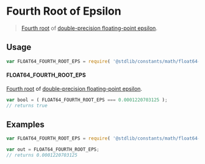 <!--

@license Apache-2.0

Copyright (c) 2018 The Stdlib Authors.

Licensed under the Apache License, Version 2.0 (the "License");
you may not use this file except in compliance with the License.
You may obtain a copy of the License at

   http://www.apache.org/licenses/LICENSE-2.0

Unless required by applicable law or agreed to in writing, software
distributed under the License is distributed on an "AS IS" BASIS,
WITHOUT WARRANTIES OR CONDITIONS OF ANY KIND, either express or implied.
See the License for the specific language governing permissions and
limitations under the License.

-->

# Fourth Root of Epsilon

> [Fourth root][nth-root] of [double-precision floating-point epsilon][@stdlib/constants/math/float64-eps].

<section class="usage">

## Usage

```javascript
var FLOAT64_FOURTH_ROOT_EPS = require( '@stdlib/constants/math/float64-fourth-root-eps' );
```

#### FLOAT64_FOURTH_ROOT_EPS

[Fourth root][nth-root] of [double-precision floating-point epsilon][@stdlib/constants/math/float64-eps].

```javascript
var bool = ( FLOAT64_FOURTH_ROOT_EPS === 0.0001220703125 );
// returns true
```

</section>

<!-- /.usage -->

<section class="examples">

## Examples

<!-- eslint no-undef: "error" -->

```javascript
var FLOAT64_FOURTH_ROOT_EPS = require( '@stdlib/constants/math/float64-fourth-root-eps' );

var out = FLOAT64_FOURTH_ROOT_EPS;
// returns 0.0001220703125
```

</section>

<!-- /.examples -->

<section class="links">

[nth-root]: https://en.wikipedia.org/wiki/Nth_root

[@stdlib/constants/math/float64-eps]: https://github.com/stdlib-js/stdlib/tree/develop/lib/node_modules/%40stdlib/constants/math/float64-eps

</section>

<!-- /.links -->
